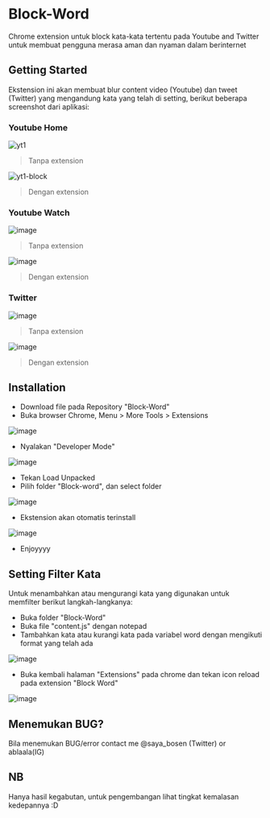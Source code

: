 # Block-Word
Chrome extension untuk block kata-kata tertentu pada Youtube and Twitter untuk membuat pengguna merasa aman dan nyaman dalam berinternet
## Getting Started
Ekstension ini akan membuat blur content video (Youtube) dan tweet (Twitter) yang mengandung kata yang telah di setting, berikut beberapa screenshot dari aplikasi:
### Youtube Home
![yt1](https://user-images.githubusercontent.com/16746205/77536594-29fdb580-6ecf-11ea-8969-4405ea659383.PNG)
> Tanpa extension

![yt1-block](https://user-images.githubusercontent.com/16746205/77536179-80b6bf80-6ece-11ea-94c5-fb2e92433f7c.PNG)
> Dengan extension

### Youtube Watch
![image](https://user-images.githubusercontent.com/16746205/77537746-2f5bff80-6ed1-11ea-8113-36d523051825.png)
> Tanpa extension

![image](https://user-images.githubusercontent.com/16746205/77537613-f9b71680-6ed0-11ea-8595-a1a467e72d4a.png)
> Dengan extension

### Twitter
![image](https://user-images.githubusercontent.com/16746205/77543886-e0b36300-6eda-11ea-8960-778286455083.png)
> Tanpa extension

![image](https://user-images.githubusercontent.com/16746205/77543701-a34ed580-6eda-11ea-95b5-871a9a6ca58b.png)
> Dengan extension

## Installation
- Download file pada Repository "Block-Word"
- Buka browser Chrome, Menu > More Tools > Extensions

![image](https://user-images.githubusercontent.com/16746205/77544375-81a21e00-6edb-11ea-8f01-335438a05e55.png)

- Nyalakan "Developer Mode"

![image](https://user-images.githubusercontent.com/16746205/77544485-a39ba080-6edb-11ea-9576-23601c1fad54.png)
- Tekan Load Unpacked
- Pilih folder "Block-word", dan select folder

![image](https://user-images.githubusercontent.com/16746205/77544614-cfb72180-6edb-11ea-80ea-c447754535ff.png)

- Ekstension akan otomatis terinstall

![image](https://user-images.githubusercontent.com/16746205/77544908-43592e80-6edc-11ea-9fd5-84761d466a1b.png)

- Enjoyyyy

## Setting Filter Kata
Untuk menambahkan atau mengurangi kata yang digunakan untuk memfilter berikut langkah-langkanya:

- Buka folder "Block-Word"
- Buka file "content.js" dengan notepad
- Tambahkan kata atau kurangi kata pada variabel word dengan mengikuti format yang telah ada

![image](https://user-images.githubusercontent.com/16746205/77545485-10636a80-6edd-11ea-87bb-14351daf7b21.png)

- Buka kembali halaman "Extensions" pada chrome dan tekan icon reload pada extension "Block Word"

![image](https://user-images.githubusercontent.com/16746205/77544908-43592e80-6edc-11ea-9fd5-84761d466a1b.png)

## Menemukan BUG?
Bila menemukan BUG/error contact me @saya_bosen (Twitter) or ablaala(IG)

## NB
Hanya hasil kegabutan, untuk pengembangan lihat tingkat kemalasan kedepannya :D

